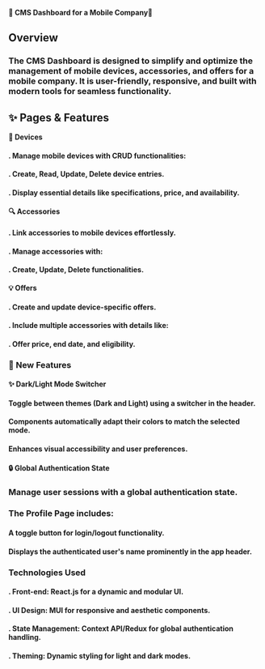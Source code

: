 **🚀 CMS Dashboard for a Mobile Company🎉**  
## Overview
### The CMS Dashboard is designed to simplify and optimize the management of mobile devices, accessories, and offers for a mobile company. It is user-friendly, responsive, and built with modern tools for seamless functionality.

## **✨ Pages & Features**
**📱 Devices**

#### . Manage mobile devices with CRUD functionalities:
  #### . Create, Read, Update, Delete device entries.
  #### . Display essential details like specifications, price, and availability.
**🔍 Accessories**

#### . Link accessories to mobile devices effortlessly.
#### . Manage accessories with:
#### . Create, Update, Delete functionalities.
**💡 Offers**

#### . Create and update device-specific offers.
#### . Include multiple accessories with details like:
  #### . Offer price, end date, and eligibility.
### **🚀 New Features**
#### **✨ Dark/Light Mode Switcher**

#### Toggle between themes (Dark and Light) using a switcher in the header.
#### Components automatically adapt their colors to match the selected mode.
#### Enhances visual accessibility and user preferences.
#### **🔒 Global Authentication State**

### Manage user sessions with a global authentication state.
### The Profile Page includes:
  #### A toggle button for login/logout functionality.
  #### Displays the authenticated user's name prominently in the app header.
  ### Technologies Used
  #### . Front-end: React.js for a dynamic and modular UI.
  #### . UI Design: MUI for responsive and aesthetic components.
  #### . State Management: Context API/Redux for global authentication handling.
  #### . Theming: Dynamic styling for light and dark modes.

